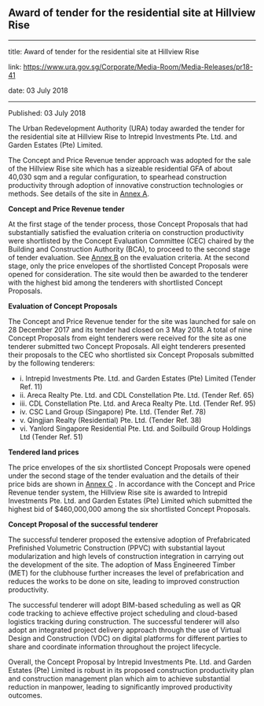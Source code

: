 ## Award of tender for the residential site at Hillview Rise

---

title: Award of tender for the residential site at Hillview Rise

link: https://www.ura.gov.sg/Corporate/Media-Room/Media-Releases/pr18-41

date: 03 July 2018

---

Published: 03 July 2018

The Urban Redevelopment Authority (URA) today awarded the tender for the residential site at Hillview Rise to Intrepid Investments Pte. Ltd. and Garden Estates (Pte) Limited.

The Concept and Price Revenue tender approach was adopted for the sale of the Hillview Rise site which has a sizeable residential GFA of about 40,030 sqm and a regular configuration, to spearhead construction productivity through adoption of innovative construction technologies or methods. See details of the site in [Annex A](https://www.ura.gov.sg/-/media/Corporate/Media-Room/2018/Jul/pr18-41a.pdf).

**Concept and Price Revenue tender**

At the first stage of the tender process, those Concept Proposals that had substantially satisfied the evaluation criteria on construction productivity were shortlisted by the Concept Evaluation Committee (CEC) chaired by the Building and Construction Authority (BCA), to proceed to the second stage of tender evaluation. See [Annex B](https://www.ura.gov.sg/-/media/Corporate/Media-Room/2018/Jul/pr18-41b.pdf) on the evaluation criteria. At the second stage, only the price envelopes of the shortlisted Concept Proposals were opened for consideration. The site would then be awarded to the tenderer with the highest bid among the tenderers with shortlisted Concept Proposals.

**Evaluation of Concept Proposals**

The Concept and Price Revenue tender for the site was launched for sale on 28 December 2017 and its tender had closed on 3 May 2018. A total of nine Concept Proposals from eight tenderers were received for the site as one tenderer submitted two Concept Proposals. All eight tenderers presented their proposals to the CEC who shortlisted six Concept Proposals submitted by the following tenderers:

- i. Intrepid Investments Pte. Ltd. and Garden Estates (Pte) Limited (Tender Ref. 11)
- ii. Areca Realty Pte. Ltd. and CDL Constellation Pte. Ltd. (Tender Ref. 65)
- iii. CDL Constellation Pte. Ltd. and Areca Realty Pte. Ltd. (Tender Ref. 95)
- iv. CSC Land Group (Singapore) Pte. Ltd. (Tender Ref. 78)
- v. Qingjian Realty (Residential) Pte. Ltd. (Tender Ref. 38)
- vi. Yanlord Singapore Residential Pte. Ltd. and Soilbuild Group Holdings Ltd (Tender Ref. 51)

**Tendered land prices**

The price envelopes of the six shortlisted Concept Proposals were opened under the second stage of the tender evaluation and the details of their price bids are shown in [Annex C](<https://www.ura.gov.sg/-/media/Corporate/Media-Room/2018/Jul/pr18-41c(3).pdf>) . In accordance with the Concept and Price Revenue tender system, the Hillview Rise site is awarded to Intrepid Investments Pte. Ltd. and Garden Estates (Pte) Limited which submitted the highest bid of $460,000,000 among the six shortlisted Concept Proposals.

**Concept Proposal of the successful tenderer**

The successful tenderer proposed the extensive adoption of Prefabricated Prefinished Volumetric Construction (PPVC) with substantial layout modularization and high levels of construction integration in carrying out the development of the site. The adoption of Mass Engineered Timber (MET) for the clubhouse further increases the level of prefabrication and reduces the works to be done on site, leading to improved construction productivity.

The successful tenderer will adopt BIM-based scheduling as well as QR code tracking to achieve effective project scheduling and cloud-based logistics tracking during construction. The successful tenderer will also adopt an integrated project delivery approach through the use of Virtual Design and Construction (VDC) on digital platforms for different parties to share and coordinate information throughout the project lifecycle.

Overall, the Concept Proposal by Intrepid Investments Pte. Ltd. and Garden Estates (Pte) Limited is robust in its proposed construction productivity plan and construction management plan which aim to achieve substantial reduction in manpower, leading to significantly improved productivity outcomes.
